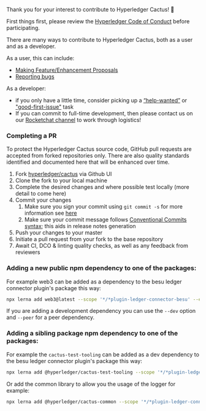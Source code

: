 Thank you for your interest to contribute to Hyperledger Cactus! :tada:

First things first, please review the [Hyperledger Code of Conduct](https://wiki.hyperledger.org/display/HYP/Hyperledger+Code+of+Conduct) before participating.

There are many ways to contribute to Hyperledger Cactus, both as a user and as a developer.

As a user, this can include:
* [Making Feature/Enhancement Proposals](https://github.com/hyperledger/cactus/issues/new?assignees=&labels=enhancement&template=feature_request.md&title=)
* [Reporting bugs](https://github.com/hyperledger/cactus/issues/new?assignees=&labels=bug&template=bug_report.md&title=)

As a developer:
* if you only have a little time, consider picking up a [“help-wanted”](https://github.com/hyperledger/cactus/labels/help%20wanted) or ["good-first-issue"](https://github.com/hyperledger/cactus/labels/good%20first%20issue) task
* If you can commit to full-time development, then please contact us on our [Rocketchat channel](https://chat.hyperledger.org/channel/cactus) to work through logistics!


### Completing a PR

To protect the Hyperledger Cactus source code, GitHub pull requests are accepted from forked repositories only. There are also quality standards identified and documented here that will be enhanced over time.

1. Fork [hyperledger/cactus](https://github.com/hyperledger/cactus) via Github UI
1. Clone the fork to your local machine
1. Complete the desired changes and where possible test locally (more detail to come here)
1. Commit your changes
    1. Make sure you sign your commit using `git commit -s` for more information see [here](https://gist.github.com/tkuhrt/10211ae0a26a91a8c030d00344f7d11b)
    1. Make sure your commit message follows [Conventional Commits syntax](https://www.conventionalcommits.org/en/v1.0.0-beta.4/#specification); this aids in release notes generation
1. Push your changes to your master
1. Initiate a pull request from your fork to the base repository
1. Await CI, DCO & linting quality checks, as well as any feedback from reviewers

### Adding a new public npm dependency to one of the packages:

For example web3 can be added as a dependency to the besu ledger connector plugin's package this way:

```sh
npx lerna add web3@latest --scope '*/*plugin-ledger-connector-besu' --exact # [--dev] [--peer]
```

If you are adding a development dependency you can use the `--dev` option and `--peer` for a peer dependency.

### Adding a sibling package npm dependency to one of the packages:

For example the `cactus-test-tooling` can be added as a dev dependency to the besu ledger connector plugin's package this way:

```sh
npx lerna add @hyperledger/cactus-test-tooling --scope '*/*plugin-ledger-connector-besu' --exact --dev
```

Or add the common library to allow you the usage of the logger for example:

```sh
npx lerna add @hyperledger/cactus-common --scope '*/*plugin-ledger-connector-quorum' --exact --dev
```
